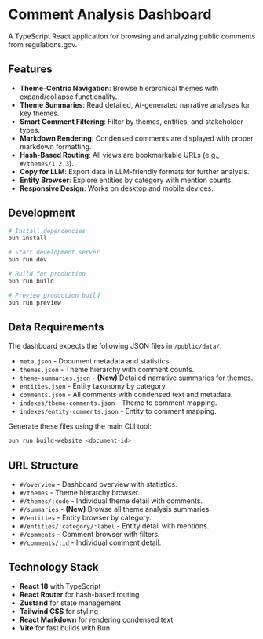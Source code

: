 # Comment Analysis Dashboard

A TypeScript React application for browsing and analyzing public comments from regulations.gov.

## Features

- **Theme-Centric Navigation**: Browse hierarchical themes with expand/collapse functionality.
- **Theme Summaries**: Read detailed, AI-generated narrative analyses for key themes.
- **Smart Comment Filtering**: Filter by themes, entities, and stakeholder types.
- **Markdown Rendering**: Condensed comments are displayed with proper markdown formatting.
- **Hash-Based Routing**: All views are bookmarkable URLs (e.g., `#/themes/1.2.3`).
- **Copy for LLM**: Export data in LLM-friendly formats for further analysis.
- **Entity Browser**: Explore entities by category with mention counts.
- **Responsive Design**: Works on desktop and mobile devices.

## Development

```bash
# Install dependencies
bun install

# Start development server
bun run dev

# Build for production
bun run build

# Preview production build
bun run preview
```

## Data Requirements

The dashboard expects the following JSON files in `/public/data/`:

- `meta.json` - Document metadata and statistics.
- `themes.json` - Theme hierarchy with comment counts.
- `theme-summaries.json` - **(New)** Detailed narrative summaries for themes.
- `entities.json` - Entity taxonomy by category.
- `comments.json` - All comments with condensed text and metadata.
- `indexes/theme-comments.json` - Theme to comment mapping.
- `indexes/entity-comments.json` - Entity to comment mapping.

Generate these files using the main CLI tool:
```bash
bun run build-website <document-id>
```

## URL Structure

- `#/overview` - Dashboard overview with statistics.
- `#/themes` - Theme hierarchy browser.
- `#/themes/:code` - Individual theme detail with comments.
- `#/summaries` - **(New)** Browse all theme analysis summaries.
- `#/entities` - Entity browser by category.
- `#/entities/:category/:label` - Entity detail with mentions.
- `#/comments` - Comment browser with filters.
- `#/comments/:id` - Individual comment detail.

## Technology Stack

- **React 18** with TypeScript
- **React Router** for hash-based routing
- **Zustand** for state management
- **Tailwind CSS** for styling
- **React Markdown** for rendering condensed text
- **Vite** for fast builds with Bun 